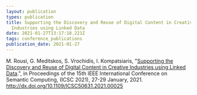 ```yaml
---
layout: publication
types: publication
title: Supporting the Discovery and Reuse of Digital Content in Creative
  Industries using Linked Data
date: 2021-01-27T13:17:18.221Z
tags: conference_publications
publication_date: 2021-01-27
---
```

<!--StartFragment-->

M. Rousi, G. Meditskos, S. Vrochidis, I. Kompatsiaris, "[Supporting the Discovery and Reuse of Digital Content in Creative Industries using Linked Data](https://www.researchgate.net/publication/346612017_Supporting_the_Discovery_and_Reuse_of_Digital_Content_in_Creative_Industries_using_Linked_Data).", in Proceedings of the 15th IEEE International Conference on Semantic Computing, (ICSC 2021), 27-29 January, 2021. <http://dx.doi.org/10.1109/ICSC50631.2021.00025>

<!--EndFragment-->